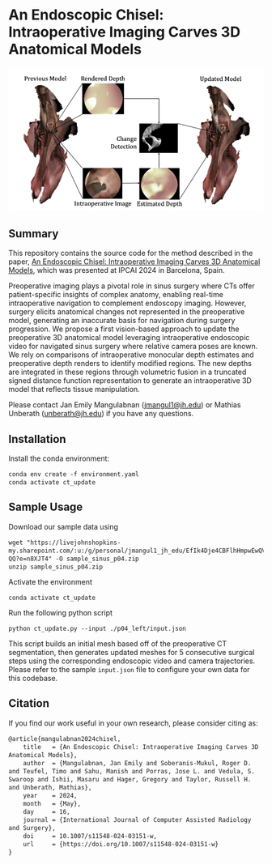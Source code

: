 # An Endoscopic Chisel: Intraoperative Imaging Carves 3D Anatomical Models

![Algorithm Overview](./images/algorithm.png)
## Summary
This repository contains the source code for the method described in the paper, [An Endoscopic Chisel: Intraoperative Imaging Carves 3D Anatomical Models](https://link.springer.com/article/10.1007/s11548-024-03151-w), which was presented at IPCAI 2024 in Barcelona, Spain.

Preoperative imaging plays a pivotal role in sinus surgery where CTs offer patient-specific insights of complex anatomy, enabling real-time intraoperative navigation to complement endoscopy imaging. However, surgery elicits anatomical changes not represented in the preoperative model, generating an inaccurate basis for navigation during surgery progression. We propose a first vision-based approach to update the preoperative 3D anatomical model leveraging intraoperative endoscopic video for navigated sinus surgery where relative camera poses are known. We rely on comparisons of intraoperative monocular depth estimates and preoperative depth renders to identify modified regions. The new depths are integrated in these regions through volumetric fusion in a truncated signed distance function representation to generate an intraoperative 3D model that reflects tissue manipulation.

Please contact Jan Emily Mangulabnan (jmangul1@jh.edu) or Mathias Unberath (unberath@jh.edu) if you have any questions.

## Installation

Install the conda environment:
```
conda env create -f environment.yaml
conda activate ct_update
```

## Sample Usage
Download our sample data using
```
wget "https://livejohnshopkins-my.sharepoint.com/:u:/g/personal/jmangul1_jh_edu/EfIk4Dje4CBFlhHmpwEwQVQBTdKwTGz0Wpb8j5iIUdg-QQ?e=n8XJT4" -O sample_sinus_p04.zip
unzip sample_sinus_p04.zip
```

Activate the environment
```
conda activate ct_update
```

Run the following python script
```
python ct_update.py --input ./p04_left/input.json
```

This script builds an initial mesh based off of the preoperative CT segmentation, then generates updated meshes for 5 consecutive surgical steps using the corresponding endoscopic video and camera trajectories.
Please refer to the sample `input.json` file to configure your own data for this codebase.

## Citation

If you find our work useful in your own research, please consider citing as:
```
@article{mangulabnan2024chisel,
	title   = {An Endoscopic Chisel: Intraoperative Imaging Carves 3D Anatomical Models},
	author  = {Mangulabnan, Jan Emily and Soberanis-Mukul, Roger D. and Teufel, Timo and Sahu, Manish and Porras, Jose L. and Vedula, S. Swaroop and Ishii, Masaru and Hager, Gregory and Taylor, Russell H. and Unberath, Mathias},
	year    = 2024,
	month   = {May},
	day     = 16,
	journal = {International Journal of Computer Assisted Radiology and Surgery},
	doi     = 10.1007/s11548-024-03151-w,
	url     = {https://doi.org/10.1007/s11548-024-03151-w}
}
```
